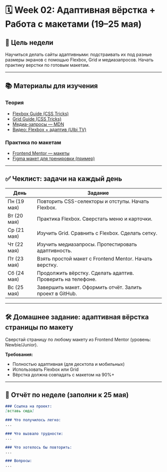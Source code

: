 # 🗓️ Week 02: Адаптивная вёрстка + Работа с макетами (19–25 мая)

## 🎯 Цель недели
Научиться делать сайты адаптивными: подстраивать их под разные размеры экранов с помощью Flexbox, Grid и медиазапросов. Начать практику верстки по готовым макетам.

---

## 📚 Материалы для изучения

### Теория
- [Flexbox Guide (CSS Tricks)](https://css-tricks.com/snippets/css/a-guide-to-flexbox/)
- [Grid Guide (CSS Tricks)](https://css-tricks.com/snippets/css/complete-guide-grid/)
- [Медиа-запросы — MDN](https://developer.mozilla.org/ru/docs/Web/CSS/Media_Queries/Using_media_queries)
- [Видео: Flexbox + адаптив (Ulbi TV)](https://www.youtube.com/watch?v=fYq5PXgSsbE)

### Практика по макетам
- [Frontend Mentor — макеты](https://www.frontendmentor.io/challenges)
- [Figma макет для тренировки (пример)](https://www.figma.com/community/file/1136295393450425740)

---

## ✅ Чеклист: задачи на каждый день

| День       | Задание                                                                 |
|------------|--------------------------------------------------------------------------|
| Пн (19 мая) | Повторить CSS-селекторы и отступы. Начать Flexbox.                    |
| Вт (20 мая) | Практика Flexbox. Сверстать меню и карточки.                          |
| Ср (21 мая) | Изучить Grid. Сравнить с Flexbox. Сделать сетку.                      |
| Чт (22 мая) | Изучить медиазапросы. Протестировать адаптивность.                    |
| Пт (23 мая) | Взять простой макет с Frontend Mentor. Начать верстку.                |
| Сб (24 мая) | Продолжить вёрстку. Сделать адаптив. Проверить на телефоне.           |
| Вс (25 мая) | Завершить макет. Оформить отчёт. Залить проект в GitHub.              |

---

## 🛠️ Домашнее задание: адаптивная вёрстка страницы по макету

Сверстай страницу по любому макету из Frontend Mentor (уровень: Newbie/Junior).

**Требования:**
- Полностью адаптивная (для десктопа и мобильных)
- Использовать Flexbox или Grid
- Вёрстка должна совпадать с макетом на 90%+

---

## 📝 Отчёт по неделе (заполни к 25 мая)

```markdown
### Ссылка на проект:
[вставь сюда]

### Что получилось легко:
...

### Что вызвало трудности:
...

### Что хотелось бы повторить:
...

### Вопросы:
...
